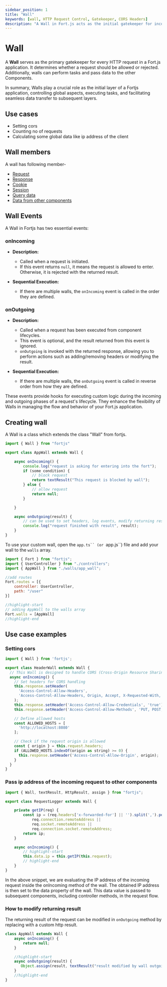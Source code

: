 ```yaml
---
sidebar_position: 1
title: "Wall"
keywords: [wall, HTTP Request Control, Gatekeeper, CORS Headers]
description: "A Wall in Fort.js acts as the initial gatekeeper for incoming HTTP requests. It controls whether a request should be allowed or rejected, and it can execute tasks and pass data to the Controller. Walls are essential components for implementing global application logic, such as setting CORS headers or counting requests. They provide a modular and reusable way to structure the initial handling of incoming requests."
---
```


# Wall

A **Wall** serves as the primary gatekeeper for every HTTP request in a Fort.js application. It determines whether a request should be allowed or rejected. Additionally, walls can perform tasks and pass data to the other Components.

In summary, Walls play a crucial role as the initial layer of a Fortjs application, controlling global aspects, executing tasks, and facilitating seamless data transfer to subsequent layers.

## Use cases 

* Setting cors 
* Counting no of requests
* Calculating some global data like ip address of the client

## Wall members

A wall has following member- 

* [Request](/docs/types/http-request.md)
* [Response](/docs/types/http-response.md)
* [Cookie](/docs/concepts/cookie.md)
* [Session](/docs/concepts/session.md)
* [Query data](/docs/concepts/query.md)
* [Data from other components](/docs/concepts/data.md)

## Wall Events

A Wall in Fortjs has two essential events:

### onIncoming

- **Description:**
  - Called when a request is initiated.
  - If this event returns `null`, it means the request is allowed to enter. Otherwise, it is rejected with the returned result.

- **Sequential Execution:**
  - If there are multiple walls, the `onIncoming` event is called in the order they are defined.

### onOutgoing

- **Description:**
  - Called when a request has been executed from component lifecycles.
  - This event is optional, and the result returned from this event is ignored.
  - `onOutgoing` is invoked with the returned response, allowing you to perform actions such as adding/removing headers or modifying the result.

- **Sequential Execution:**
  - If there are multiple walls, the `onOutgoing` event is called in reverse order from how they are defined.

These events provide hooks for executing custom logic during the incoming and outgoing phases of a request's lifecycle. They enhance the flexibility of Walls in managing the flow and behavior of your Fort.js application.


## Creating wall

A Wall is a class which extends the class "Wall" from fortjs.

```js
import { Wall } from "fortjs"

export class AppWall extends Wall {

    async onIncoming() {
        console.log("request is asking for entering into the fort");
        if (some condition) {
            // block request
            return textResult("This request is blocked by wall");
        } else {
            // allow request
            return null;
        }

    }

    async onOutgoing(result) {
        // can be used to set headers, log events, modify returning result etc
        console.log("request finished with result", result);
    }
}
```

To use your custom wall, open the `app.ts`` (or `app.js``) file and add your wall to the `walls` array.

```js
import { Fort } from "fortjs";
import { UserController } from "./controllers";
import { AppWall } from "./walls/app_wall";

//add routes
Fort.routes = [{
    controller: UserController,
    path: "/user"
}]

//highlight-start
// adding AppWall to the walls array
Fort.walls = [AppWall]
//highlight-end

```

## Use case examples

### Setting cors

```js
import { Wall } from 'fortjs';

export class HeaderWall extends Wall {
  // This Wall is designed to handle CORS (Cross-Origin Resource Sharing) by setting appropriate headers
  async onIncoming() {
    // Set headers for CORS handling
    this.response.setHeader(
      'Access-Control-Allow-Headers',
      'Access-Control-Allow-Headers, Origin, Accept, X-Requested-With, Content-Type, Access-Control-Request-Method, Access-Control-Request-Headers, Workspaceid',
    );
    this.response.setHeader('Access-Control-Allow-Credentials', 'true');
    this.response.setHeader('Access-Control-Allow-Methods', 'PUT, POST, GET, DELETE, OPTIONS, PATCH');

    // Define allowed hosts
    const ALLOWED_HOSTS = [
      'http://localhost:8080'
    ];

    // Check if the request origin is allowed
    const { origin } = this.request.headers;
    if (ALLOWED_HOSTS.indexOf(origin as string) >= 0) {
      this.response.setHeader('Access-Control-Allow-Origin', origin);
    }
  }
}
```

### Pass ip address of the incoming request to other components

```js
import { Wall, textResult, HttpResult, assign } from "fortjs";

export class RequestLogger extends Wall {

    private getIP(req) {
        const ip = (req.headers['x-forwarded-for'] || '').split(',').pop() ||
            req.connection.remoteAddress ||
            req.socket.remoteAddress ||
            req.connection.socket.remoteAddress;
        return ip;
    }

    async onIncoming() {
        // highlight-start
        this.data.ip = this.getIP(this.request);
        // highlight-end
    }
}
```

In the above snippet, we are evaluating the IP address of the incoming request inside the onIncoming method of the wall. The obtained IP address is then set to the data property of the wall. This data value is passed to subsequent components, including controller methods, in the request flow.

### How to modify returning result

The returning result of the request can be modified in `onOutgoing` method by replacing with a custom http result.

```js
class AppWall extends Wall {
    async onIncoming() {
        return null;
    }

    //highlight-start
    async onOutgoing(result) {
       Object.assign(result, textResult("result modified by wall outgoing");
    }
    //highlight-end
}
```